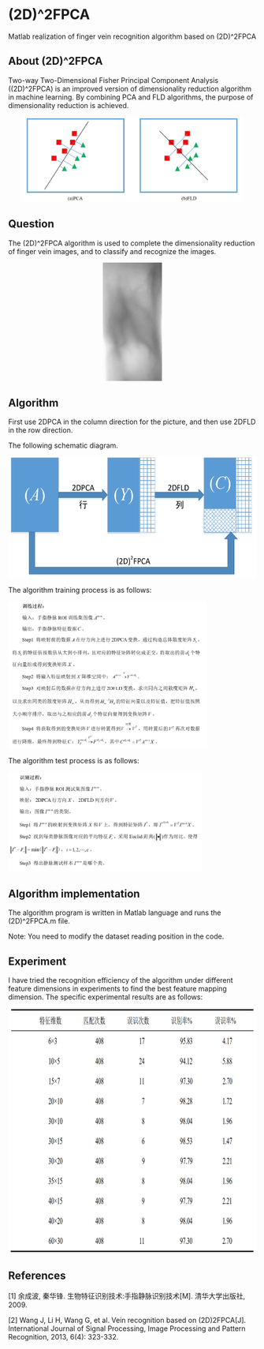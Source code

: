 # (2D)^2FPCA
Matlab realization of finger vein recognition algorithm based on (2D)^2FPCA

## About (2D)^2FPCA

Two-way Two-Dimensional Fisher Principal Component Analysis ((2D)^2FPCA) is an improved version of dimensionality reduction algorithm in machine learning.
By combining PCA and FLD algorithms, the purpose of dimensionality reduction is achieved.

<p align="center">
  <img width="447" height="173" src=./picture/pca-fld.png>
</p>

## Question

The (2D)^2FPCA algorithm is used to complete the dimensionality reduction of finger vein images, and to classify and recognize the images.

<p align="center">
  <img width="120" height="240" src=./picture/finger_vein.bmp>
</p>

## Algorithm

First use 2DPCA in the column direction for the picture, and then use 2DFLD in the row direction.

The following schematic diagram.

<p align="center">
  <img width="558" height="245" src=./picture/(2D)2FPCA.png>
</p>

The algorithm training process is as follows:

<p align="left">
  <img width="403" height="298" src=./picture/train.png>
</p>

The algorithm test process is as follows:

<p align="left">
  <img width="392" height="202" src=./picture/test.png>
</p>


## Algorithm implementation

The algorithm program is written in Matlab language and runs the (2D)^2FPCA.m file. 

Note: You need to modify the dataset reading position in the code.

## Experiment

I have tried the recognition efficiency of the algorithm under different feature dimensions in experiments to find the best feature mapping dimension. The specific experimental results are as follows:

<p align="center">
  <img width="824" height="498" src=./picture/result.png>
</p>


## References

[1] 余成波, 秦华锋. 生物特征识别技术:手指静脉识别技术[M]. 清华大学出版社, 2009.

[2] Wang J, Li H, Wang G, et al. Vein recognition based on (2D)2FPCA[J]. International Journal of Signal Processing, Image Processing and Pattern Recognition, 2013, 6(4): 323-332.
